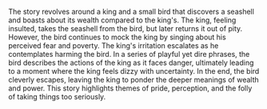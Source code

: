 The story revolves around a king and a small bird that discovers a seashell and boasts about its wealth compared to the king's. The king, feeling insulted, takes the seashell from the bird, but later returns it out of pity. However, the bird continues to mock the king by singing about his perceived fear and poverty. The king's irritation escalates as he contemplates harming the bird. In a series of playful yet dire phrases, the bird describes the actions of the king as it faces danger, ultimately leading to a moment where the king feels dizzy with uncertainty. In the end, the bird cleverly escapes, leaving the king to ponder the deeper meanings of wealth and power. This story highlights themes of pride, perception, and the folly of taking things too seriously.